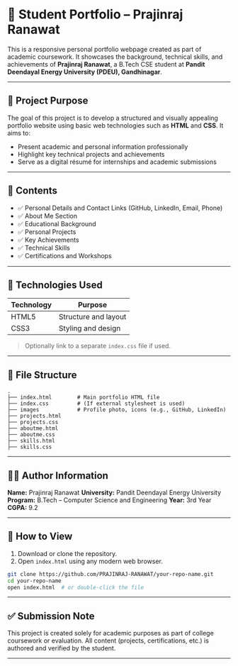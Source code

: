 # 💼 Student Portfolio – Prajinraj Ranawat

This is a responsive personal portfolio webpage created as part of academic coursework. It showcases the background, technical skills, and achievements of **Prajinraj Ranawat**, a B.Tech CSE student at **Pandit Deendayal Energy University (PDEU), Gandhinagar**.

---

## 📄 Project Purpose

The goal of this project is to develop a structured and visually appealing portfolio website using basic web technologies such as **HTML** and **CSS**. It aims to:

* Present academic and personal information professionally
* Highlight key technical projects and achievements
* Serve as a digital résumé for internships and academic submissions

---

## 🧾 Contents

* ✅ Personal Details and Contact Links (GitHub, LinkedIn, Email, Phone)
* ✅ About Me Section
* ✅ Educational Background
* ✅ Personal Projects
* ✅ Key Achievements
* ✅ Technical Skills
* ✅ Certifications and Workshops

---

## 🔧 Technologies Used

| Technology | Purpose              |
| ---------- | -------------------- |
| HTML5      | Structure and layout |
| CSS3       | Styling and design   |

> Optionally link to a separate `index.css` file if used.

---

## 📁 File Structure

```
.
├── index.html        # Main portfolio HTML file
├── index.css         # (If external stylesheet is used)
├── images            # Profile photo, icons (e.g., GitHub, LinkedIn)
├── projects.html
├── projects.css
├── aboutme.html
├── aboutme.css
├── skills.html
├── skills.css
```

---

## 🧑‍🎓 Author Information

**Name:** Prajinraj Ranawat
**University:** Pandit Deendayal Energy University
**Program:** B.Tech – Computer Science and Engineering
**Year:** 3rd Year
**CGPA:** 9.2

---


## 📝 How to View

1. Download or clone the repository.
2. Open `index.html` using any modern web browser.

```bash
git clone https://github.com/PRAJINRAJ-RANAWAT/your-repo-name.git
cd your-repo-name
open index.html  # or double-click the file
```

---


## ✅ Submission Note

This project is created solely for academic purposes as part of college coursework or evaluation. All content (projects, certifications, etc.) is authored and verified by the student.

---

